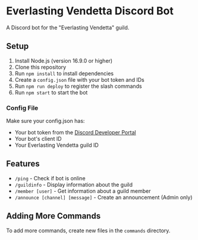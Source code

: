 # Everlasting Vendetta Discord Bot

A Discord bot for the "Everlasting Vendetta" guild.

## Setup

1. Install Node.js (version 16.9.0 or higher)
2. Clone this repository
3. Run `npm install` to install dependencies
4. Create a `config.json` file with your bot token and IDs
5. Run `npm run deploy` to register the slash commands
6. Run `npm start` to start the bot

### Config File

Make sure your config.json has:
- Your bot token from the [Discord Developer Portal](https://discord.com/developers/applications)
- Your bot's client ID
- Your Everlasting Vendetta guild ID

## Features

- `/ping` - Check if bot is online
- `/guildinfo` - Display information about the guild
- `/member [user]` - Get information about a guild member
- `/announce [channel] [message]` - Create an announcement (Admin only)

## Adding More Commands

To add more commands, create new files in the `commands` directory.
